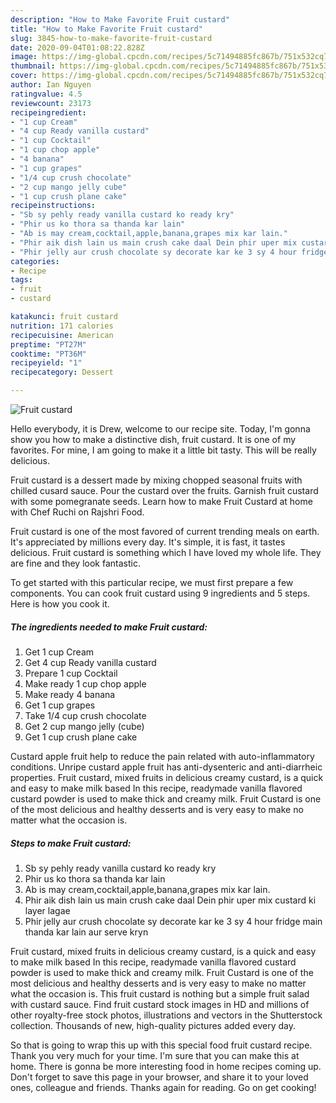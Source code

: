 ```yaml
---
description: "How to Make Favorite Fruit custard"
title: "How to Make Favorite Fruit custard"
slug: 3845-how-to-make-favorite-fruit-custard
date: 2020-09-04T01:08:22.828Z
image: https://img-global.cpcdn.com/recipes/5c71494885fc867b/751x532cq70/fruit-custard-recipe-main-photo.jpg
thumbnail: https://img-global.cpcdn.com/recipes/5c71494885fc867b/751x532cq70/fruit-custard-recipe-main-photo.jpg
cover: https://img-global.cpcdn.com/recipes/5c71494885fc867b/751x532cq70/fruit-custard-recipe-main-photo.jpg
author: Ian Nguyen
ratingvalue: 4.5
reviewcount: 23173
recipeingredient:
- "1 cup Cream"
- "4 cup Ready vanilla custard"
- "1 cup Cocktail"
- "1 cup chop apple"
- "4 banana"
- "1 cup grapes"
- "1/4 cup crush chocolate"
- "2 cup mango jelly cube"
- "1 cup crush plane cake"
recipeinstructions:
- "Sb sy pehly ready vanilla custard ko ready kry"
- "Phir us ko thora sa thanda kar lain"
- "Ab is may cream,cocktail,apple,banana,grapes mix kar lain."
- "Phir aik dish lain us main crush cake daal Dein phir uper mix custard ki layer lagae"
- "Phir jelly aur crush chocolate sy decorate kar ke 3 sy 4 hour fridge main thanda kar lain aur serve kryn"
categories:
- Recipe
tags:
- fruit
- custard

katakunci: fruit custard 
nutrition: 171 calories
recipecuisine: American
preptime: "PT27M"
cooktime: "PT36M"
recipeyield: "1"
recipecategory: Dessert

---
```



![Fruit custard](https://img-global.cpcdn.com/recipes/5c71494885fc867b/751x532cq70/fruit-custard-recipe-main-photo.jpg)

Hello everybody, it is Drew, welcome to our recipe site. Today, I'm gonna show you how to make a distinctive dish, fruit custard. It is one of my favorites. For mine, I am going to make it a little bit tasty. This will be really delicious.

Fruit custard is a dessert made by mixing chopped seasonal fruits with chilled cusard sauce. Pour the custard over the fruits. Garnish fruit custard with some pomegranate seeds. Learn how to make Fruit Custard at home with Chef Ruchi on Rajshri Food.

Fruit custard is one of the most favored of current trending meals on earth. It's appreciated by millions every day. It's simple, it is fast, it tastes delicious. Fruit custard is something which I have loved my whole life. They are fine and they look fantastic.


To get started with this particular recipe, we must first prepare a few components. You can cook fruit custard using 9 ingredients and 5 steps. Here is how you cook it.

<!--inarticleads1-->

##### The ingredients needed to make Fruit custard:

1. Get 1 cup Cream
1. Get 4 cup Ready vanilla custard
1. Prepare 1 cup Cocktail
1. Make ready 1 cup chop apple
1. Make ready 4 banana
1. Get 1 cup grapes
1. Take 1/4 cup crush chocolate
1. Get 2 cup mango jelly (cube)
1. Get 1 cup crush plane cake


Custard apple fruit help to reduce the pain related with auto-inflammatory conditions. Unripe custard apple fruit has anti-dysenteric and anti-diarrheic properties. Fruit custard, mixed fruits in delicious creamy custard, is a quick and easy to make milk based In this recipe, readymade vanilla flavored custard powder is used to make thick and creamy milk. Fruit Custard is one of the most delicious and healthy desserts and is very easy to make no matter what the occasion is. 

<!--inarticleads2-->

##### Steps to make Fruit custard:

1. Sb sy pehly ready vanilla custard ko ready kry
1. Phir us ko thora sa thanda kar lain
1. Ab is may cream,cocktail,apple,banana,grapes mix kar lain.
1. Phir aik dish lain us main crush cake daal Dein phir uper mix custard ki layer lagae
1. Phir jelly aur crush chocolate sy decorate kar ke 3 sy 4 hour fridge main thanda kar lain aur serve kryn


Fruit custard, mixed fruits in delicious creamy custard, is a quick and easy to make milk based In this recipe, readymade vanilla flavored custard powder is used to make thick and creamy milk. Fruit Custard is one of the most delicious and healthy desserts and is very easy to make no matter what the occasion is. This fruit custard is nothing but a simple fruit salad with custard sauce. Find fruit custard stock images in HD and millions of other royalty-free stock photos, illustrations and vectors in the Shutterstock collection. Thousands of new, high-quality pictures added every day. 

So that is going to wrap this up with this special food fruit custard recipe. Thank you very much for your time. I'm sure that you can make this at home. There is gonna be more interesting food in home recipes coming up. Don't forget to save this page in your browser, and share it to your loved ones, colleague and friends. Thanks again for reading. Go on get cooking!
